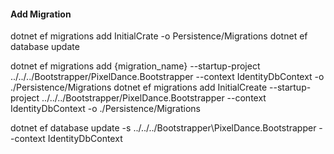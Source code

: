 ﻿
#### Add Migration
dotnet ef migrations add InitialCrate -o Persistence/Migrations
dotnet ef database update

dotnet ef migrations add {migration_name} --startup-project ../../../Bootstrapper/PixelDance.Bootstrapper --context IdentityDbContext -o ./Persistence/Migrations
dotnet ef migrations add InitialCreate --startup-project ../../../Bootstrapper/PixelDance.Bootstrapper --context IdentityDbContext -o ./Persistence/Migrations

dotnet ef database update -s ../../../Bootstrapper\PixelDance.Bootstrapper --context IdentityDbContext